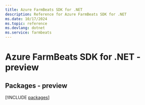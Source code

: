 ```yaml
---
title: Azure FarmBeats SDK for .NET
description: Reference for Azure FarmBeats SDK for .NET
ms.date: 10/17/2024
ms.topic: reference
ms.devlang: dotnet
ms.service: farmbeats
---
```

# Azure FarmBeats SDK for .NET - preview
## Packages - preview
[!INCLUDE [packages](farmbeats-index.md)]